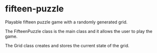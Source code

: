 # fifteen-puzzle
Playable fifteen puzzle game with a randomly generated grid.

The FifteenPuzzle class is the main class and it allows the user to play the game.

The Grid class creates and stores the current state of the grid.
